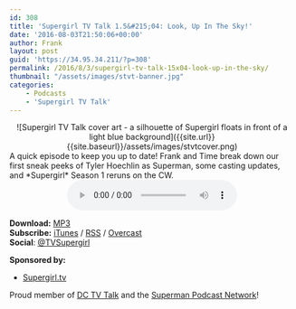 ```yaml
---
id: 308
title: 'Supergirl TV Talk 1.5&#215;04: Look, Up In The Sky!'
date: '2016-08-03T21:50:06+00:00'
author: Frank
layout: post
guid: 'https://34.95.34.211/?p=308'
permalink: /2016/8/3/supergirl-tv-talk-15x04-look-up-in-the-sky/
thumbnail: "/assets/images/stvt-banner.jpg"
categories:
    - Podcasts
    - 'Supergirl TV Talk'
---
```


<div markdown="1" style="text-align: center;">
![Supergirl TV Talk cover art - a silhouette of Supergirl floats in front of a light blue background]({{site.url}}{{site.baseurl}}/assets/images/stvtcover.png)
</div>
A quick episode to keep you up to date! Frank and Time break down our first sneak peeks of Tyler Hoechlin as Superman, some casting updates, and *Supergirl* Season 1 reruns on the CW.
<div markdown="1" style="text-align: center;">
<audio controls="controls"><source src="http://www.podtrac.com/pts/redirect.mp3/archive.org/download/STVT1.5x04/STVT1.5x04.mp3" type="audio/mpeg"></source><embed height="80px" width="80px"></embed> Your browser does not support this audio</audio>  
</div>  
  
  
**Download:** [MP3](http://www.podtrac.com/pts/redirect.mp3/archive.org/download/STVT1.5x04/STVT1.5x04.mp3)  
**Subscribe:** [iTunes](https://itunes.apple.com/us/podcast/supergirl-tv-talk/id961461785) / [RSS](http://feeds.feedburner.com/supergirltvtalk) / [Overcast](https://overcast.fm/itunes961461785/supergirl-tv-talk-a-supergirl-podcast)  
**Social**: [@TVSupergirl](https://twitter.com/TVSupergirl)

**Sponsored by:**
- [Supergirl.tv](http://supergirl.tv/)

Proud member of [DC TV Talk](http://dctvtalk.com/) and the [Superman Podcast Network](http://www.supermanpodcastnetwork.com/)!